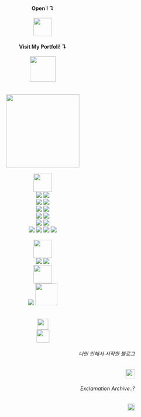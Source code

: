 <!-- Open Center -->
<div align="center">

  <span>
    <span>
      <h4>Open ! ↴ </h4>
      <a href="https://dlawork9888.site/">
        <img height=50 src="https://github.com/dlawork9888/dlawork9888/assets/127077818/019f9c3c-1411-4de7-917a-d1eb8514dc5d">
      </a>
  </span>
    <h4>Visit My Portfoli! ↴ </h4>
    <a href="https://sparkly-report-5cc.notion.site/cad30c98023042a1a1af99519a58031b?pvs=74">
      <img height=70 src="https://github.com/dlawork9888/dlawork9888/assets/127077818/4e8f4678-b908-470a-9607-52092529b040">
    </a>
  </span>
  </br></br></br>

<!-- 커비들 -->
<div>
  <img width = 200 src='https://github.com/dlawork9888/dlawork9888/assets/127077818/1de000d1-ee6e-4e8b-9daf-0fbac2a7681c'>
</div>

<br/>

<!-- Stacks ! -->
<div>
  <img height=50 src='https://github.com/dlawork9888/dlawork9888/assets/127077818/4bbf42b6-df95-45e8-b323-9be977ebdd82'>
</div>

<div>
  <span>
    <img src="https://img.shields.io/badge/Python-555555?style=for-the-badge&logo=Python&logoColor=FFFFFF">
    <img src="https://img.shields.io/badge/JavaScript-555555?style=for-the-badge&logo=JavaScript&logoColor=FFFFFF">
  </span>
</div>

<div>
  <span>
    <img src="https://img.shields.io/badge/Tensorflow-555555?style=for-the-badge&logo=Tensorflow&logoColor=FFFFFF">
    <img src="https://img.shields.io/badge/Pytorch-555555?style=for-the-badge&logo=Pytorch&logoColor=FFFFFF"> 
  </span>
</div>

<div>
   <span>
    <img src="https://img.shields.io/badge/Django-555555?style=for-the-badge&logo=Django&logoColor=FFFFFF">
    <img src="https://img.shields.io/badge/React&Native-555555?style=for-the-badge&logo=React&logoColor=FFFFFF">  
  </span>
</div>

<div>
   <span>
    <img src="https://img.shields.io/badge/Docker-555555?style=for-the-badge&logo=Docker&logoColor=FFFFFF">
    <img src="https://img.shields.io/badge/NGINX-555555?style=for-the-badge&logo=NGINX&logoColor=FFFFFF">  
  </span>
</div>

<div>
   <span>
    <img src="https://img.shields.io/badge/AWS-555555?style=for-the-badge&logo=amazonwebservices&logoColor=FFFFFF">
    <img src="https://img.shields.io/badge/Github Action-555555?style=for-the-badge&logo=GitHub&logoColor=FFFFFF"> 
  </span>
</div>

<div>
   <span>
    <img src="https://img.shields.io/badge/Airflow-555555?style=for-the-badge&logo=apacheairflow&logoColor=FFFFFF">
    <img src="https://img.shields.io/badge/Kafka-555555?style=for-the-badge&logo=apachekafka&logoColor=FFFFFF"> 
    <img src="https://img.shields.io/badge/Hadoop-555555?style=for-the-badge&logo=apachehadoop&logoColor=FFFFFF">
    <img src="https://img.shields.io/badge/Spark-555555?style=for-the-badge&logo=apachespark&logoColor=FFFFFF"> 
  </span>
</div>
  
<br/>

<!-- What's Next ? -->
<div>
  <img style="height: 50px; margin:0px auto" src='https://github.com/dlawork9888/dlawork9888/assets/127077818/396a1476-04cf-473b-95eb-0327948665f6'>
</div>

<span>
  <img src="https://img.shields.io/badge/Java-555555?style=for-the-badge&logo=OpenJDK&logoColor=FFFFFF">
  <img src="https://img.shields.io/badge/Spring-555555?style=for-the-badge&logo=spring&logoColor=FFFFFF">  
</span>
  
<br/>

<!-- Comming Soon ... -->

<div>
  <img height=50 src='https://github.com/dlawork9888/dlawork9888/assets/127077818/649bba23-d08c-46da-af84-fff226628d61'/>
</div>

<span>
  <!--Github Pages-->
  <img src="https://img.shields.io/badge/Github Pages-555555?style=for-the-badge&logo=githubpages&logoColor=FFFFFF"/>
  <!--MFR for ALL-->
  <a href="https://mfr.dlawork9888.site">
    <img style="height: 60px; margin:0px auto" src="https://github.com/dlawork9888/dlawork9888/assets/127077818/e203b909-7029-427c-96d7-a199ab6ba168"/>
  </a>
</span>


<br/>
<br/>
<br/>


<!-- Working ! ... -->
<div>
  <img height=30 src='https://github.com/dlawork9888/click_this/assets/127077818/ee20b940-c1d2-44e4-8283-456a3776ecb0'/>
</div>
  <!--Clikc This-->
<a href="https://clickthis.dlawork9888.site">
  <img style="height: 35px" src="https://github.com/dlawork9888/dlawork9888/assets/127077818/0c49ff97-6253-42f4-ab61-d7607b8627b7"/>
</a>

</div>
<!-- Close Center -->


<div align='right'>
  
  ###### 나만 안해서 시작한 블로그
  <a href="https://velog.io/@dlawork9888/posts">
    <img src="https://img.shields.io/badge/Velog-6E6E6E?style=plastic&logo=Velog&logoColor=FFFFFF" width="auto" height="25"/>
  </a>

  
  ###### Exclamation Archive..?
  <a href="https://sparkly-report-5cc.notion.site/5db8aa4a32874fe9894f016fc8c16924">
    <img src="https://img.shields.io/badge/Exclamation Archive-6E6E6E?style=plastic&logo=Notion&logoColor=FFFFFF" width="auto" height="20" alt="Notion Logo"/>
  </a>
  
</div>




